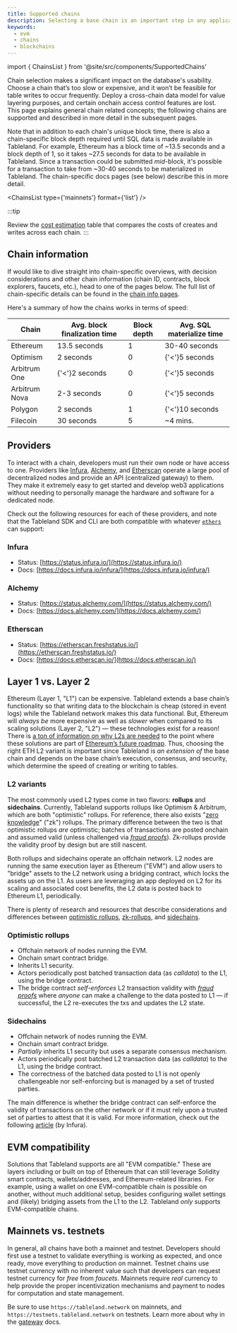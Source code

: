 ```yaml
---
title: Supported chains
description: Selecting a base chain is an important step in any application’s design and, especially, for tables.
keywords:
  - evm
  - chains
  - blockchains
---
```


import { ChainsList } from '@site/src/components/SupportedChains'

Chain selection makes a significant impact on the database's usability. Choose a chain that’s too slow or expensive, and it won’t be feasible for table writes to occur frequently. Deploy a cross-chain data model for value layering purposes, and certain onchain access control features are lost. This page explains general chain related concepts; the following chains are supported and described in more detail in the subsequent pages.

Note that in addition to each chain's unique block time, there is also a chain-specific block depth required until SQL data is made available in Tableland. For example, Ethereum has a block time of ~13.5 seconds and a block depth of 1, so it takes ~27.5 seconds for data to be available in Tableland. Since a transaction could be submitted _mid_-block, it's possible for a transaction to take from ~30-40 seconds to be materialized in Tableland. The chain-specific docs pages (see below) describe this in more detail.

<ChainsList type={'mainnets'} format={'list'} />

:::tip

Review the [cost estimation](/fundamentals/architecture/cost-estimator) table that compares the costs of creates and writes across each chain.
:::

## Chain information

If would like to dive straight into chain-specific overviews, with decision considerations and other chain information (chain ID, contracts, block explorers, faucets, etc.), head to one of the pages below. The full list of chain-specific details can be found in the [chain info pages](/quickstarts/chains).

Here's a summary of how the chains works in terms of speed:

| Chain         | Avg. block finalization time | Block depth | Avg. SQL materialize time |
| ------------- | ---------------------------- | ----------- | ------------------------- |
| Ethereum      | 13.5 seconds                 | 1           | 30-40 seconds             |
| Optimism      | 2 seconds                    | 0           | {'<'}5 seconds            |
| Arbitrum One  | {'<'}2 seconds               | 0           | {'<'}5 seconds            |
| Arbitrum Nova | 2-3 seconds                  | 0           | {'<'}5 seconds            |
| Polygon       | 2 seconds                    | 1           | {'<'}10 seconds           |
| Filecoin      | 30 seconds                   | 5           | ~4 mins.                  |

## Providers

To interact with a chain, developers must run their own node or have access to one. Providers like [Infura](https://infura.io/), [Alchemy](https://www.alchemy.com/), and [Etherscan](https://etherscan.io/) operate a large pool of decentralized nodes and provide an API (centralized gateway) to them. They make it extremely easy to get started and develop web3 applications without needing to personally manage the hardware and software for a dedicated node.

Check out the following resources for each of these providers, and note that the Tableland SDK and CLI are both compatible with whatever [`ethers`](https://docs.ethers.org/v5/api/providers/) can support:

### Infura

- Status: [https://status.infura.io/](https://status.infura.io/)
- Docs: [https://docs.infura.io/infura/](https://docs.infura.io/infura/)

### Alchemy

- Status: [https://status.alchemy.com/](https://status.alchemy.com/)
- Docs: [https://docs.alchemy.com/](https://docs.alchemy.com/)

### Etherscan

- Status: [https://etherscan.freshstatus.io/](https://etherscan.freshstatus.io/)
- Docs: [https://docs.etherscan.io/](https://docs.etherscan.io/)

## Layer 1 vs. Layer 2

Ethereum (Layer 1, "L1") can be expensive. Tableland extends a base chain’s functionality so that writing data to the blockchain is cheap (stored in event logs) while the Tableland network makes this data functional. But, Ethereum will _always be_ more expensive as well as _slower_ when compared to its scaling solutions (Layer 2, "L2") — these technologies exist for a reason! There is [a ton of information on why L2s are needed](https://ethereum.org/en/layer-2/) to the point where these solutions are part of [Ethereum’s future roadmap](https://vitalik.ca/general/2021/12/06/endgame.html). Thus, choosing the right ETH L2 variant is important since Tableland is _an extension of_ the base chain and depends on the base chain’s execution, consensus, and security, which determine the speed of creating or writing to tables.

### L2 variants

The most commonly used L2 types come in two flavors: **rollups** and **sidechains**. Currently, Tableland supports rollups like Optimism & Arbitrum, which are both "optimistic" rollups. For reference, there also exists "[zero knowledge](https://ethereum.org/en/developers/docs/scaling/zk-rollups/)" ("zk") rollups. The primary difference between the two is that optimistic rollups _are_ optimistic; batches of transactions are posted onchain and assumed valid (unless challenged via [_fraud proofs_](https://ethereum.org/en/glossary/#fraud-proof)). Zk-rollups provide the validity proof by design but are still nascent.

Both rollups and sidechains operate an offchain network. L2 nodes are running the same execution layer as Ethereum ("EVM") and allow users to "bridge" assets to the L2 network using a bridging contract, which locks the assets up on the L1. As users are leveraging an app deployed on L2 for its scaling and associated cost benefits, the L2 data is posted back to Ethereum L1, periodically.

There is plenty of research and resources that describe considerations and differences between [optimistic rollups](https://ethereum.org/en/developers/docs/scaling/optimistic-rollups/), [zk-rollups](https://ethereum.org/en/developers/docs/scaling/zk-rollups/), and [sidechains](https://ethereum.org/en/developers/docs/scaling/sidechains/).

### Optimistic rollups

- Offchain network of nodes running the EVM.
- Onchain smart contract bridge.
- Inherits L1 security.
- Actors periodically post batched transaction data (as _calldata_) to the L1, using the bridge contract.
- The bridge contract _self-enforces_ L2 transaction validity with [_fraud proofs_](https://ethereum.org/en/glossary/#fraud-proof) where _anyone_ can make a challenge to the data posted to L1 — if successful, the L2 re-executes the txs and updates the L2 state.

### Sidechains

- Offchain network of nodes running the EVM.
- Onchain smart contract bridge.
- _Partially_ inherits L1 security but uses a separate consensus mechanism.
- Actors periodically post batched L2 transaction data (as _calldata_) to the L1, using the bridge contract.
- The correctness of the batched data posted to L1 is not openly challengeable nor self-enforcing but is managed by a set of trusted parties.

The main difference is whether the bridge contract can self-enforce the validity of transactions on the other network or if it must rely upon a trusted set of parties to attest that it is valid. For more information, check out the following [article](https://blog.infura.io/post/offchain-protocols-sidechains-and-rollups) (by Infura).

## EVM compatibility

Solutions that Tableland supports are all "EVM compatible." These are layers including or built on top of Ethereum that can still leverage Solidity smart contracts, wallets/addresses, and Ethereum-related libraries. For example, using a wallet on one EVM-compatible chain is possible on another, without much additional setup, besides configuring wallet settings and (likely) bridging assets from the L1 to the L2. Tableland _only_ supports EVM-compatible chains.

## Mainnets vs. testnets

In general, all chains have both a mainnet and testnet. Developers should first use a testnet to validate everything is working as expected, and once ready, move everything to production on mainnet. Testnet chains use testnet currency with no inherent value such that developers can request testnet currency for _free_ from _faucets_. Mainnets require _real_ currency to help provide the proper incentivization mechanisms and payment to nodes for computation and state management.

Be sure to use `https://tableland.network` on mainnets, and `https://testnets.tableland.network` on testnets. Learn more about why in the [gateway](/fundamentals/architecture/gateway) docs.

